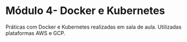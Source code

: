 # Módulo 4- Docker e Kubernetes

Práticas com Docker e Kubernetes realizadas em sala de aula. Utilizadas plataformas AWS e GCP.
